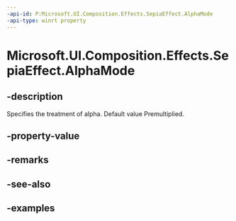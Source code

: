 ```yaml
---
-api-id: P:Microsoft.UI.Composition.Effects.SepiaEffect.AlphaMode
-api-type: winrt property
---
```


<!-- Property syntax.
public CanvasAlphaMode AlphaMode { get;  set; }
-->

# Microsoft.UI.Composition.Effects.SepiaEffect.AlphaMode

## -description
Specifies the treatment of alpha. Default value Premultiplied.

## -property-value

## -remarks

## -see-also

## -examples

